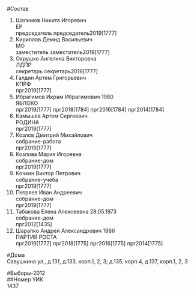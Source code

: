 #Состав  
1. Шалимов Никита Игоревич  
    ЕР  
    председатель председатель2019[1777]  
2. Кириллов Демид Васильевич  
    МО  
    заместитель заместитель2019[1777]  
3. Окрушко Ангелина Викторовна  
    ЛДПР  
    секретарь секретарь2019[1777]  
4. Галдин Артем Григорьевич  
    КПРФ  
    прг2019[1777]  
5. Ибрагимов Икрам Ибрагимович 1980  
    ЯБЛОКО  
    прг2019[1777] прг2018[1784] прг2016[1784] прг2014[1784]  
6. Камышев Артем Сергеевич  
    РОДИНА  
    прг2019[1777]  
7. Козлов Дмитрий Михайлович  
    собрание-работа  
    прг2019[1777]  
8. Козлова Мария Игоревна  
    собрание-дом  
    прг2019[1777]  
9. Кочкин Виктор Петрович  
    собрание-учеба  
    прг2019[1777]  
10. Петряев Иван Андреевич  
    собрание-дом  
    прг2019[1777]  
11. Табакова Елена Алексеевна 28.05.1973  
    собрание-дом  
    прг2012[1435]  
12. Шарапко Андрей Александрович 1986  
    ПАРТИЯ РОСТА  
    прг2019[1777] прг2018[1775] прг2016[1775] прг2014[1775]  
  
#Дома  
Савушкина ул., д.131, д.133, корп.1, 2, 3; д.135, корп.4, д.137, корп.1, 2, 3  
  
#Выборы-2012  
##Номер УИК  
1437  
